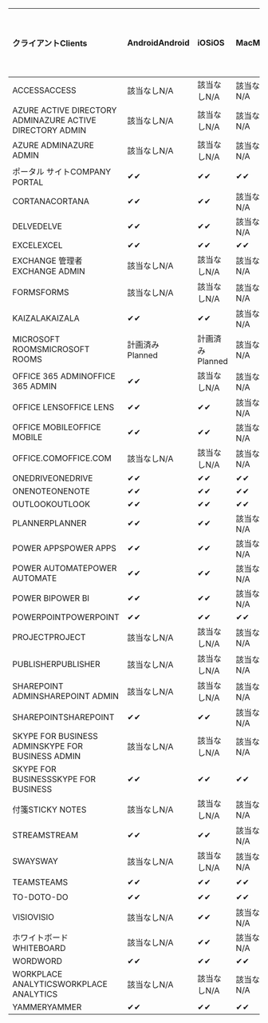<!-- This file is generated automatically. Changes made to this file will be overwritten.-->
|<span data-ttu-id="ba67e-101">クライアント</span><span class="sxs-lookup"><span data-stu-id="ba67e-101">Clients</span></span>|<span data-ttu-id="ba67e-102">Android</span><span class="sxs-lookup"><span data-stu-id="ba67e-102">Android</span></span>|<span data-ttu-id="ba67e-103">iOS</span><span class="sxs-lookup"><span data-stu-id="ba67e-103">iOS</span></span>|<span data-ttu-id="ba67e-104">Mac</span><span class="sxs-lookup"><span data-stu-id="ba67e-104">Mac</span></span>|<span data-ttu-id="ba67e-105">Windows 10</span><span class="sxs-lookup"><span data-stu-id="ba67e-105">Windows 10</span></span><br><span data-ttu-id="ba67e-106">Desktop</span><span class="sxs-lookup"><span data-stu-id="ba67e-106">Desktop</span></span>|<span data-ttu-id="ba67e-107">Windows 10</span><span class="sxs-lookup"><span data-stu-id="ba67e-107">Windows 10</span></span><br><span data-ttu-id="ba67e-108">モダン アプリ</span><span class="sxs-lookup"><span data-stu-id="ba67e-108">Modern Apps</span></span>|
|:-|:-|:-|:-|:-|:-|
|<span data-ttu-id="ba67e-109">ACCESS</span><span class="sxs-lookup"><span data-stu-id="ba67e-109">ACCESS</span></span>|<span data-ttu-id="ba67e-110">該当なし</span><span class="sxs-lookup"><span data-stu-id="ba67e-110">N/A</span></span>|<span data-ttu-id="ba67e-111">該当なし</span><span class="sxs-lookup"><span data-stu-id="ba67e-111">N/A</span></span>|<span data-ttu-id="ba67e-112">該当なし</span><span class="sxs-lookup"><span data-stu-id="ba67e-112">N/A</span></span>|<span data-ttu-id="ba67e-113">✔</span><span class="sxs-lookup"><span data-stu-id="ba67e-113">✔</span></span>|<span data-ttu-id="ba67e-114">該当なし</span><span class="sxs-lookup"><span data-stu-id="ba67e-114">N/A</span></span>|
|<span data-ttu-id="ba67e-115">AZURE ACTIVE DIRECTORY ADMIN</span><span class="sxs-lookup"><span data-stu-id="ba67e-115">AZURE ACTIVE DIRECTORY ADMIN</span></span>|<span data-ttu-id="ba67e-116">該当なし</span><span class="sxs-lookup"><span data-stu-id="ba67e-116">N/A</span></span>|<span data-ttu-id="ba67e-117">該当なし</span><span class="sxs-lookup"><span data-stu-id="ba67e-117">N/A</span></span>|<span data-ttu-id="ba67e-118">該当なし</span><span class="sxs-lookup"><span data-stu-id="ba67e-118">N/A</span></span>|<span data-ttu-id="ba67e-119">✔</span><span class="sxs-lookup"><span data-stu-id="ba67e-119">✔</span></span>|<span data-ttu-id="ba67e-120">該当なし</span><span class="sxs-lookup"><span data-stu-id="ba67e-120">N/A</span></span>|
|<span data-ttu-id="ba67e-121">AZURE ADMIN</span><span class="sxs-lookup"><span data-stu-id="ba67e-121">AZURE ADMIN</span></span>|<span data-ttu-id="ba67e-122">該当なし</span><span class="sxs-lookup"><span data-stu-id="ba67e-122">N/A</span></span>|<span data-ttu-id="ba67e-123">該当なし</span><span class="sxs-lookup"><span data-stu-id="ba67e-123">N/A</span></span>|<span data-ttu-id="ba67e-124">該当なし</span><span class="sxs-lookup"><span data-stu-id="ba67e-124">N/A</span></span>|<span data-ttu-id="ba67e-125">該当なし</span><span class="sxs-lookup"><span data-stu-id="ba67e-125">N/A</span></span>|<span data-ttu-id="ba67e-126">該当なし</span><span class="sxs-lookup"><span data-stu-id="ba67e-126">N/A</span></span>|
|<span data-ttu-id="ba67e-127">ポータル サイト</span><span class="sxs-lookup"><span data-stu-id="ba67e-127">COMPANY PORTAL</span></span>|<span data-ttu-id="ba67e-128">✔</span><span class="sxs-lookup"><span data-stu-id="ba67e-128">✔</span></span>|<span data-ttu-id="ba67e-129">✔</span><span class="sxs-lookup"><span data-stu-id="ba67e-129">✔</span></span>|<span data-ttu-id="ba67e-130">✔</span><span class="sxs-lookup"><span data-stu-id="ba67e-130">✔</span></span>|<span data-ttu-id="ba67e-131">該当なし</span><span class="sxs-lookup"><span data-stu-id="ba67e-131">N/A</span></span>|<span data-ttu-id="ba67e-132">✔</span><span class="sxs-lookup"><span data-stu-id="ba67e-132">✔</span></span>|
|<span data-ttu-id="ba67e-133">CORTANA</span><span class="sxs-lookup"><span data-stu-id="ba67e-133">CORTANA</span></span>|<span data-ttu-id="ba67e-134">✔</span><span class="sxs-lookup"><span data-stu-id="ba67e-134">✔</span></span>|<span data-ttu-id="ba67e-135">✔</span><span class="sxs-lookup"><span data-stu-id="ba67e-135">✔</span></span>|<span data-ttu-id="ba67e-136">該当なし</span><span class="sxs-lookup"><span data-stu-id="ba67e-136">N/A</span></span>|<span data-ttu-id="ba67e-137">該当なし</span><span class="sxs-lookup"><span data-stu-id="ba67e-137">N/A</span></span>|<span data-ttu-id="ba67e-138">✔</span><span class="sxs-lookup"><span data-stu-id="ba67e-138">✔</span></span>|
|<span data-ttu-id="ba67e-139">DELVE</span><span class="sxs-lookup"><span data-stu-id="ba67e-139">DELVE</span></span>|<span data-ttu-id="ba67e-140">✔</span><span class="sxs-lookup"><span data-stu-id="ba67e-140">✔</span></span>|<span data-ttu-id="ba67e-141">✔</span><span class="sxs-lookup"><span data-stu-id="ba67e-141">✔</span></span>|<span data-ttu-id="ba67e-142">該当なし</span><span class="sxs-lookup"><span data-stu-id="ba67e-142">N/A</span></span>|<span data-ttu-id="ba67e-143">該当なし</span><span class="sxs-lookup"><span data-stu-id="ba67e-143">N/A</span></span>|<span data-ttu-id="ba67e-144">該当なし</span><span class="sxs-lookup"><span data-stu-id="ba67e-144">N/A</span></span>|
|<span data-ttu-id="ba67e-145">EXCEL</span><span class="sxs-lookup"><span data-stu-id="ba67e-145">EXCEL</span></span>|<span data-ttu-id="ba67e-146">✔</span><span class="sxs-lookup"><span data-stu-id="ba67e-146">✔</span></span>|<span data-ttu-id="ba67e-147">✔</span><span class="sxs-lookup"><span data-stu-id="ba67e-147">✔</span></span>|<span data-ttu-id="ba67e-148">✔</span><span class="sxs-lookup"><span data-stu-id="ba67e-148">✔</span></span>|<span data-ttu-id="ba67e-149">✔</span><span class="sxs-lookup"><span data-stu-id="ba67e-149">✔</span></span>|<span data-ttu-id="ba67e-150">✔</span><span class="sxs-lookup"><span data-stu-id="ba67e-150">✔</span></span>|
|<span data-ttu-id="ba67e-151">EXCHANGE 管理者</span><span class="sxs-lookup"><span data-stu-id="ba67e-151">EXCHANGE ADMIN</span></span>|<span data-ttu-id="ba67e-152">該当なし</span><span class="sxs-lookup"><span data-stu-id="ba67e-152">N/A</span></span>|<span data-ttu-id="ba67e-153">該当なし</span><span class="sxs-lookup"><span data-stu-id="ba67e-153">N/A</span></span>|<span data-ttu-id="ba67e-154">該当なし</span><span class="sxs-lookup"><span data-stu-id="ba67e-154">N/A</span></span>|<span data-ttu-id="ba67e-155">✔</span><span class="sxs-lookup"><span data-stu-id="ba67e-155">✔</span></span>|<span data-ttu-id="ba67e-156">該当なし</span><span class="sxs-lookup"><span data-stu-id="ba67e-156">N/A</span></span>|
|<span data-ttu-id="ba67e-157">FORMS</span><span class="sxs-lookup"><span data-stu-id="ba67e-157">FORMS</span></span>|<span data-ttu-id="ba67e-158">該当なし</span><span class="sxs-lookup"><span data-stu-id="ba67e-158">N/A</span></span>|<span data-ttu-id="ba67e-159">該当なし</span><span class="sxs-lookup"><span data-stu-id="ba67e-159">N/A</span></span>|<span data-ttu-id="ba67e-160">該当なし</span><span class="sxs-lookup"><span data-stu-id="ba67e-160">N/A</span></span>|<span data-ttu-id="ba67e-161">該当なし</span><span class="sxs-lookup"><span data-stu-id="ba67e-161">N/A</span></span>|<span data-ttu-id="ba67e-162">該当なし</span><span class="sxs-lookup"><span data-stu-id="ba67e-162">N/A</span></span>|
|<span data-ttu-id="ba67e-163">KAIZALA</span><span class="sxs-lookup"><span data-stu-id="ba67e-163">KAIZALA</span></span>|<span data-ttu-id="ba67e-164">✔</span><span class="sxs-lookup"><span data-stu-id="ba67e-164">✔</span></span>|<span data-ttu-id="ba67e-165">✔</span><span class="sxs-lookup"><span data-stu-id="ba67e-165">✔</span></span>|<span data-ttu-id="ba67e-166">該当なし</span><span class="sxs-lookup"><span data-stu-id="ba67e-166">N/A</span></span>|<span data-ttu-id="ba67e-167">該当なし</span><span class="sxs-lookup"><span data-stu-id="ba67e-167">N/A</span></span>|<span data-ttu-id="ba67e-168">該当なし</span><span class="sxs-lookup"><span data-stu-id="ba67e-168">N/A</span></span>|
|<span data-ttu-id="ba67e-169">MICROSOFT ROOMS</span><span class="sxs-lookup"><span data-stu-id="ba67e-169">MICROSOFT ROOMS</span></span>|<span data-ttu-id="ba67e-170">計画済み</span><span class="sxs-lookup"><span data-stu-id="ba67e-170">Planned</span></span>|<span data-ttu-id="ba67e-171">計画済み</span><span class="sxs-lookup"><span data-stu-id="ba67e-171">Planned</span></span>|<span data-ttu-id="ba67e-172">該当なし</span><span class="sxs-lookup"><span data-stu-id="ba67e-172">N/A</span></span>|<span data-ttu-id="ba67e-173">該当なし</span><span class="sxs-lookup"><span data-stu-id="ba67e-173">N/A</span></span>|<span data-ttu-id="ba67e-174">該当なし</span><span class="sxs-lookup"><span data-stu-id="ba67e-174">N/A</span></span>|
|<span data-ttu-id="ba67e-175">OFFICE 365 ADMIN</span><span class="sxs-lookup"><span data-stu-id="ba67e-175">OFFICE 365 ADMIN</span></span>|<span data-ttu-id="ba67e-176">✔</span><span class="sxs-lookup"><span data-stu-id="ba67e-176">✔</span></span>|<span data-ttu-id="ba67e-177">該当なし</span><span class="sxs-lookup"><span data-stu-id="ba67e-177">N/A</span></span>|<span data-ttu-id="ba67e-178">該当なし</span><span class="sxs-lookup"><span data-stu-id="ba67e-178">N/A</span></span>|<span data-ttu-id="ba67e-179">該当なし</span><span class="sxs-lookup"><span data-stu-id="ba67e-179">N/A</span></span>|<span data-ttu-id="ba67e-180">該当なし</span><span class="sxs-lookup"><span data-stu-id="ba67e-180">N/A</span></span>|
|<span data-ttu-id="ba67e-181">OFFICE LENS</span><span class="sxs-lookup"><span data-stu-id="ba67e-181">OFFICE LENS</span></span>|<span data-ttu-id="ba67e-182">✔</span><span class="sxs-lookup"><span data-stu-id="ba67e-182">✔</span></span>|<span data-ttu-id="ba67e-183">✔</span><span class="sxs-lookup"><span data-stu-id="ba67e-183">✔</span></span>|<span data-ttu-id="ba67e-184">該当なし</span><span class="sxs-lookup"><span data-stu-id="ba67e-184">N/A</span></span>|<span data-ttu-id="ba67e-185">該当なし</span><span class="sxs-lookup"><span data-stu-id="ba67e-185">N/A</span></span>|<span data-ttu-id="ba67e-186">✔</span><span class="sxs-lookup"><span data-stu-id="ba67e-186">✔</span></span>|
|<span data-ttu-id="ba67e-187">OFFICE MOBILE</span><span class="sxs-lookup"><span data-stu-id="ba67e-187">OFFICE MOBILE</span></span>|<span data-ttu-id="ba67e-188">✔</span><span class="sxs-lookup"><span data-stu-id="ba67e-188">✔</span></span>|<span data-ttu-id="ba67e-189">✔</span><span class="sxs-lookup"><span data-stu-id="ba67e-189">✔</span></span>|<span data-ttu-id="ba67e-190">該当なし</span><span class="sxs-lookup"><span data-stu-id="ba67e-190">N/A</span></span>|<span data-ttu-id="ba67e-191">該当なし</span><span class="sxs-lookup"><span data-stu-id="ba67e-191">N/A</span></span>|<span data-ttu-id="ba67e-192">該当なし</span><span class="sxs-lookup"><span data-stu-id="ba67e-192">N/A</span></span>|
|<span data-ttu-id="ba67e-193">OFFICE.COM</span><span class="sxs-lookup"><span data-stu-id="ba67e-193">OFFICE.COM</span></span>|<span data-ttu-id="ba67e-194">該当なし</span><span class="sxs-lookup"><span data-stu-id="ba67e-194">N/A</span></span>|<span data-ttu-id="ba67e-195">該当なし</span><span class="sxs-lookup"><span data-stu-id="ba67e-195">N/A</span></span>|<span data-ttu-id="ba67e-196">該当なし</span><span class="sxs-lookup"><span data-stu-id="ba67e-196">N/A</span></span>|<span data-ttu-id="ba67e-197">該当なし</span><span class="sxs-lookup"><span data-stu-id="ba67e-197">N/A</span></span>|<span data-ttu-id="ba67e-198">✔</span><span class="sxs-lookup"><span data-stu-id="ba67e-198">✔</span></span>|
|<span data-ttu-id="ba67e-199">ONEDRIVE</span><span class="sxs-lookup"><span data-stu-id="ba67e-199">ONEDRIVE</span></span>|<span data-ttu-id="ba67e-200">✔</span><span class="sxs-lookup"><span data-stu-id="ba67e-200">✔</span></span>|<span data-ttu-id="ba67e-201">✔</span><span class="sxs-lookup"><span data-stu-id="ba67e-201">✔</span></span>|<span data-ttu-id="ba67e-202">✔</span><span class="sxs-lookup"><span data-stu-id="ba67e-202">✔</span></span>|<span data-ttu-id="ba67e-203">✔</span><span class="sxs-lookup"><span data-stu-id="ba67e-203">✔</span></span>|<span data-ttu-id="ba67e-204">✔</span><span class="sxs-lookup"><span data-stu-id="ba67e-204">✔</span></span>|
|<span data-ttu-id="ba67e-205">ONENOTE</span><span class="sxs-lookup"><span data-stu-id="ba67e-205">ONENOTE</span></span>|<span data-ttu-id="ba67e-206">✔</span><span class="sxs-lookup"><span data-stu-id="ba67e-206">✔</span></span>|<span data-ttu-id="ba67e-207">✔</span><span class="sxs-lookup"><span data-stu-id="ba67e-207">✔</span></span>|<span data-ttu-id="ba67e-208">✔</span><span class="sxs-lookup"><span data-stu-id="ba67e-208">✔</span></span>|<span data-ttu-id="ba67e-209">✔</span><span class="sxs-lookup"><span data-stu-id="ba67e-209">✔</span></span>|<span data-ttu-id="ba67e-210">✔</span><span class="sxs-lookup"><span data-stu-id="ba67e-210">✔</span></span>|
|<span data-ttu-id="ba67e-211">OUTLOOK</span><span class="sxs-lookup"><span data-stu-id="ba67e-211">OUTLOOK</span></span>|<span data-ttu-id="ba67e-212">✔</span><span class="sxs-lookup"><span data-stu-id="ba67e-212">✔</span></span>|<span data-ttu-id="ba67e-213">✔</span><span class="sxs-lookup"><span data-stu-id="ba67e-213">✔</span></span>|<span data-ttu-id="ba67e-214">✔</span><span class="sxs-lookup"><span data-stu-id="ba67e-214">✔</span></span>|<span data-ttu-id="ba67e-215">✔</span><span class="sxs-lookup"><span data-stu-id="ba67e-215">✔</span></span>|<span data-ttu-id="ba67e-216">✔</span><span class="sxs-lookup"><span data-stu-id="ba67e-216">✔</span></span>|
|<span data-ttu-id="ba67e-217">PLANNER</span><span class="sxs-lookup"><span data-stu-id="ba67e-217">PLANNER</span></span>|<span data-ttu-id="ba67e-218">✔</span><span class="sxs-lookup"><span data-stu-id="ba67e-218">✔</span></span>|<span data-ttu-id="ba67e-219">✔</span><span class="sxs-lookup"><span data-stu-id="ba67e-219">✔</span></span>|<span data-ttu-id="ba67e-220">該当なし</span><span class="sxs-lookup"><span data-stu-id="ba67e-220">N/A</span></span>|<span data-ttu-id="ba67e-221">該当なし</span><span class="sxs-lookup"><span data-stu-id="ba67e-221">N/A</span></span>|<span data-ttu-id="ba67e-222">該当なし</span><span class="sxs-lookup"><span data-stu-id="ba67e-222">N/A</span></span>|
|<span data-ttu-id="ba67e-223">POWER APPS</span><span class="sxs-lookup"><span data-stu-id="ba67e-223">POWER APPS</span></span>|<span data-ttu-id="ba67e-224">✔</span><span class="sxs-lookup"><span data-stu-id="ba67e-224">✔</span></span>|<span data-ttu-id="ba67e-225">✔</span><span class="sxs-lookup"><span data-stu-id="ba67e-225">✔</span></span>|<span data-ttu-id="ba67e-226">該当なし</span><span class="sxs-lookup"><span data-stu-id="ba67e-226">N/A</span></span>|<span data-ttu-id="ba67e-227">該当なし</span><span class="sxs-lookup"><span data-stu-id="ba67e-227">N/A</span></span>|<span data-ttu-id="ba67e-228">✔</span><span class="sxs-lookup"><span data-stu-id="ba67e-228">✔</span></span>|
|<span data-ttu-id="ba67e-229">POWER AUTOMATE</span><span class="sxs-lookup"><span data-stu-id="ba67e-229">POWER AUTOMATE</span></span>|<span data-ttu-id="ba67e-230">✔</span><span class="sxs-lookup"><span data-stu-id="ba67e-230">✔</span></span>|<span data-ttu-id="ba67e-231">✔</span><span class="sxs-lookup"><span data-stu-id="ba67e-231">✔</span></span>|<span data-ttu-id="ba67e-232">該当なし</span><span class="sxs-lookup"><span data-stu-id="ba67e-232">N/A</span></span>|<span data-ttu-id="ba67e-233">該当なし</span><span class="sxs-lookup"><span data-stu-id="ba67e-233">N/A</span></span>|<span data-ttu-id="ba67e-234">該当なし</span><span class="sxs-lookup"><span data-stu-id="ba67e-234">N/A</span></span>|
|<span data-ttu-id="ba67e-235">POWER BI</span><span class="sxs-lookup"><span data-stu-id="ba67e-235">POWER BI</span></span>|<span data-ttu-id="ba67e-236">✔</span><span class="sxs-lookup"><span data-stu-id="ba67e-236">✔</span></span>|<span data-ttu-id="ba67e-237">✔</span><span class="sxs-lookup"><span data-stu-id="ba67e-237">✔</span></span>|<span data-ttu-id="ba67e-238">該当なし</span><span class="sxs-lookup"><span data-stu-id="ba67e-238">N/A</span></span>|<span data-ttu-id="ba67e-239">✔</span><span class="sxs-lookup"><span data-stu-id="ba67e-239">✔</span></span>|<span data-ttu-id="ba67e-240">✔</span><span class="sxs-lookup"><span data-stu-id="ba67e-240">✔</span></span>|
|<span data-ttu-id="ba67e-241">POWERPOINT</span><span class="sxs-lookup"><span data-stu-id="ba67e-241">POWERPOINT</span></span>|<span data-ttu-id="ba67e-242">✔</span><span class="sxs-lookup"><span data-stu-id="ba67e-242">✔</span></span>|<span data-ttu-id="ba67e-243">✔</span><span class="sxs-lookup"><span data-stu-id="ba67e-243">✔</span></span>|<span data-ttu-id="ba67e-244">✔</span><span class="sxs-lookup"><span data-stu-id="ba67e-244">✔</span></span>|<span data-ttu-id="ba67e-245">✔</span><span class="sxs-lookup"><span data-stu-id="ba67e-245">✔</span></span>|<span data-ttu-id="ba67e-246">✔</span><span class="sxs-lookup"><span data-stu-id="ba67e-246">✔</span></span>|
|<span data-ttu-id="ba67e-247">PROJECT</span><span class="sxs-lookup"><span data-stu-id="ba67e-247">PROJECT</span></span>|<span data-ttu-id="ba67e-248">該当なし</span><span class="sxs-lookup"><span data-stu-id="ba67e-248">N/A</span></span>|<span data-ttu-id="ba67e-249">該当なし</span><span class="sxs-lookup"><span data-stu-id="ba67e-249">N/A</span></span>|<span data-ttu-id="ba67e-250">該当なし</span><span class="sxs-lookup"><span data-stu-id="ba67e-250">N/A</span></span>|<span data-ttu-id="ba67e-251">✔</span><span class="sxs-lookup"><span data-stu-id="ba67e-251">✔</span></span>|<span data-ttu-id="ba67e-252">該当なし</span><span class="sxs-lookup"><span data-stu-id="ba67e-252">N/A</span></span>|
|<span data-ttu-id="ba67e-253">PUBLISHER</span><span class="sxs-lookup"><span data-stu-id="ba67e-253">PUBLISHER</span></span>|<span data-ttu-id="ba67e-254">該当なし</span><span class="sxs-lookup"><span data-stu-id="ba67e-254">N/A</span></span>|<span data-ttu-id="ba67e-255">該当なし</span><span class="sxs-lookup"><span data-stu-id="ba67e-255">N/A</span></span>|<span data-ttu-id="ba67e-256">該当なし</span><span class="sxs-lookup"><span data-stu-id="ba67e-256">N/A</span></span>|<span data-ttu-id="ba67e-257">✔</span><span class="sxs-lookup"><span data-stu-id="ba67e-257">✔</span></span>|<span data-ttu-id="ba67e-258">該当なし</span><span class="sxs-lookup"><span data-stu-id="ba67e-258">N/A</span></span>|
|<span data-ttu-id="ba67e-259">SHAREPOINT ADMIN</span><span class="sxs-lookup"><span data-stu-id="ba67e-259">SHAREPOINT ADMIN</span></span>|<span data-ttu-id="ba67e-260">該当なし</span><span class="sxs-lookup"><span data-stu-id="ba67e-260">N/A</span></span>|<span data-ttu-id="ba67e-261">該当なし</span><span class="sxs-lookup"><span data-stu-id="ba67e-261">N/A</span></span>|<span data-ttu-id="ba67e-262">該当なし</span><span class="sxs-lookup"><span data-stu-id="ba67e-262">N/A</span></span>|<span data-ttu-id="ba67e-263">✔</span><span class="sxs-lookup"><span data-stu-id="ba67e-263">✔</span></span>|<span data-ttu-id="ba67e-264">該当なし</span><span class="sxs-lookup"><span data-stu-id="ba67e-264">N/A</span></span>|
|<span data-ttu-id="ba67e-265">SHAREPOINT</span><span class="sxs-lookup"><span data-stu-id="ba67e-265">SHAREPOINT</span></span>|<span data-ttu-id="ba67e-266">✔</span><span class="sxs-lookup"><span data-stu-id="ba67e-266">✔</span></span>|<span data-ttu-id="ba67e-267">✔</span><span class="sxs-lookup"><span data-stu-id="ba67e-267">✔</span></span>|<span data-ttu-id="ba67e-268">該当なし</span><span class="sxs-lookup"><span data-stu-id="ba67e-268">N/A</span></span>|<span data-ttu-id="ba67e-269">該当なし</span><span class="sxs-lookup"><span data-stu-id="ba67e-269">N/A</span></span>|<span data-ttu-id="ba67e-270">該当なし</span><span class="sxs-lookup"><span data-stu-id="ba67e-270">N/A</span></span>|
|<span data-ttu-id="ba67e-271">SKYPE FOR BUSINESS ADMIN</span><span class="sxs-lookup"><span data-stu-id="ba67e-271">SKYPE FOR BUSINESS ADMIN</span></span>|<span data-ttu-id="ba67e-272">該当なし</span><span class="sxs-lookup"><span data-stu-id="ba67e-272">N/A</span></span>|<span data-ttu-id="ba67e-273">該当なし</span><span class="sxs-lookup"><span data-stu-id="ba67e-273">N/A</span></span>|<span data-ttu-id="ba67e-274">該当なし</span><span class="sxs-lookup"><span data-stu-id="ba67e-274">N/A</span></span>|<span data-ttu-id="ba67e-275">✔</span><span class="sxs-lookup"><span data-stu-id="ba67e-275">✔</span></span>|<span data-ttu-id="ba67e-276">該当なし</span><span class="sxs-lookup"><span data-stu-id="ba67e-276">N/A</span></span>|
|<span data-ttu-id="ba67e-277">SKYPE FOR BUSINESS</span><span class="sxs-lookup"><span data-stu-id="ba67e-277">SKYPE FOR BUSINESS</span></span>|<span data-ttu-id="ba67e-278">✔</span><span class="sxs-lookup"><span data-stu-id="ba67e-278">✔</span></span>|<span data-ttu-id="ba67e-279">✔</span><span class="sxs-lookup"><span data-stu-id="ba67e-279">✔</span></span>|<span data-ttu-id="ba67e-280">✔</span><span class="sxs-lookup"><span data-stu-id="ba67e-280">✔</span></span>|<span data-ttu-id="ba67e-281">✔</span><span class="sxs-lookup"><span data-stu-id="ba67e-281">✔</span></span>|<span data-ttu-id="ba67e-282">該当なし</span><span class="sxs-lookup"><span data-stu-id="ba67e-282">N/A</span></span>|
|<span data-ttu-id="ba67e-283">付箋</span><span class="sxs-lookup"><span data-stu-id="ba67e-283">STICKY NOTES</span></span>|<span data-ttu-id="ba67e-284">該当なし</span><span class="sxs-lookup"><span data-stu-id="ba67e-284">N/A</span></span>|<span data-ttu-id="ba67e-285">該当なし</span><span class="sxs-lookup"><span data-stu-id="ba67e-285">N/A</span></span>|<span data-ttu-id="ba67e-286">該当なし</span><span class="sxs-lookup"><span data-stu-id="ba67e-286">N/A</span></span>|<span data-ttu-id="ba67e-287">該当なし</span><span class="sxs-lookup"><span data-stu-id="ba67e-287">N/A</span></span>|<span data-ttu-id="ba67e-288">✔</span><span class="sxs-lookup"><span data-stu-id="ba67e-288">✔</span></span>|
|<span data-ttu-id="ba67e-289">STREAM</span><span class="sxs-lookup"><span data-stu-id="ba67e-289">STREAM</span></span>|<span data-ttu-id="ba67e-290">✔</span><span class="sxs-lookup"><span data-stu-id="ba67e-290">✔</span></span>|<span data-ttu-id="ba67e-291">✔</span><span class="sxs-lookup"><span data-stu-id="ba67e-291">✔</span></span>|<span data-ttu-id="ba67e-292">該当なし</span><span class="sxs-lookup"><span data-stu-id="ba67e-292">N/A</span></span>|<span data-ttu-id="ba67e-293">該当なし</span><span class="sxs-lookup"><span data-stu-id="ba67e-293">N/A</span></span>|<span data-ttu-id="ba67e-294">該当なし</span><span class="sxs-lookup"><span data-stu-id="ba67e-294">N/A</span></span>|
|<span data-ttu-id="ba67e-295">SWAY</span><span class="sxs-lookup"><span data-stu-id="ba67e-295">SWAY</span></span>|<span data-ttu-id="ba67e-296">該当なし</span><span class="sxs-lookup"><span data-stu-id="ba67e-296">N/A</span></span>|<span data-ttu-id="ba67e-297">該当なし</span><span class="sxs-lookup"><span data-stu-id="ba67e-297">N/A</span></span>|<span data-ttu-id="ba67e-298">該当なし</span><span class="sxs-lookup"><span data-stu-id="ba67e-298">N/A</span></span>|<span data-ttu-id="ba67e-299">該当なし</span><span class="sxs-lookup"><span data-stu-id="ba67e-299">N/A</span></span>|<span data-ttu-id="ba67e-300">✔</span><span class="sxs-lookup"><span data-stu-id="ba67e-300">✔</span></span>|
|<span data-ttu-id="ba67e-301">TEAMS</span><span class="sxs-lookup"><span data-stu-id="ba67e-301">TEAMS</span></span>|<span data-ttu-id="ba67e-302">✔</span><span class="sxs-lookup"><span data-stu-id="ba67e-302">✔</span></span>|<span data-ttu-id="ba67e-303">✔</span><span class="sxs-lookup"><span data-stu-id="ba67e-303">✔</span></span>|<span data-ttu-id="ba67e-304">✔</span><span class="sxs-lookup"><span data-stu-id="ba67e-304">✔</span></span>|<span data-ttu-id="ba67e-305">✔</span><span class="sxs-lookup"><span data-stu-id="ba67e-305">✔</span></span>|<span data-ttu-id="ba67e-306">該当なし</span><span class="sxs-lookup"><span data-stu-id="ba67e-306">N/A</span></span>|
|<span data-ttu-id="ba67e-307">TO-DO</span><span class="sxs-lookup"><span data-stu-id="ba67e-307">TO-DO</span></span>|<span data-ttu-id="ba67e-308">✔</span><span class="sxs-lookup"><span data-stu-id="ba67e-308">✔</span></span>|<span data-ttu-id="ba67e-309">✔</span><span class="sxs-lookup"><span data-stu-id="ba67e-309">✔</span></span>|<span data-ttu-id="ba67e-310">✔</span><span class="sxs-lookup"><span data-stu-id="ba67e-310">✔</span></span>|<span data-ttu-id="ba67e-311">該当なし</span><span class="sxs-lookup"><span data-stu-id="ba67e-311">N/A</span></span>|<span data-ttu-id="ba67e-312">✔</span><span class="sxs-lookup"><span data-stu-id="ba67e-312">✔</span></span>|
|<span data-ttu-id="ba67e-313">VISIO</span><span class="sxs-lookup"><span data-stu-id="ba67e-313">VISIO</span></span>|<span data-ttu-id="ba67e-314">該当なし</span><span class="sxs-lookup"><span data-stu-id="ba67e-314">N/A</span></span>|<span data-ttu-id="ba67e-315">✔</span><span class="sxs-lookup"><span data-stu-id="ba67e-315">✔</span></span>|<span data-ttu-id="ba67e-316">該当なし</span><span class="sxs-lookup"><span data-stu-id="ba67e-316">N/A</span></span>|<span data-ttu-id="ba67e-317">✔</span><span class="sxs-lookup"><span data-stu-id="ba67e-317">✔</span></span>|<span data-ttu-id="ba67e-318">該当なし</span><span class="sxs-lookup"><span data-stu-id="ba67e-318">N/A</span></span>|
|<span data-ttu-id="ba67e-319">ホワイトボード</span><span class="sxs-lookup"><span data-stu-id="ba67e-319">WHITEBOARD</span></span>|<span data-ttu-id="ba67e-320">該当なし</span><span class="sxs-lookup"><span data-stu-id="ba67e-320">N/A</span></span>|<span data-ttu-id="ba67e-321">✔</span><span class="sxs-lookup"><span data-stu-id="ba67e-321">✔</span></span>|<span data-ttu-id="ba67e-322">該当なし</span><span class="sxs-lookup"><span data-stu-id="ba67e-322">N/A</span></span>|<span data-ttu-id="ba67e-323">該当なし</span><span class="sxs-lookup"><span data-stu-id="ba67e-323">N/A</span></span>|<span data-ttu-id="ba67e-324">✔</span><span class="sxs-lookup"><span data-stu-id="ba67e-324">✔</span></span>|
|<span data-ttu-id="ba67e-325">WORD</span><span class="sxs-lookup"><span data-stu-id="ba67e-325">WORD</span></span>|<span data-ttu-id="ba67e-326">✔</span><span class="sxs-lookup"><span data-stu-id="ba67e-326">✔</span></span>|<span data-ttu-id="ba67e-327">✔</span><span class="sxs-lookup"><span data-stu-id="ba67e-327">✔</span></span>|<span data-ttu-id="ba67e-328">✔</span><span class="sxs-lookup"><span data-stu-id="ba67e-328">✔</span></span>|<span data-ttu-id="ba67e-329">✔</span><span class="sxs-lookup"><span data-stu-id="ba67e-329">✔</span></span>|<span data-ttu-id="ba67e-330">✔</span><span class="sxs-lookup"><span data-stu-id="ba67e-330">✔</span></span>|
|<span data-ttu-id="ba67e-331">WORKPLACE ANALYTICS</span><span class="sxs-lookup"><span data-stu-id="ba67e-331">WORKPLACE ANALYTICS</span></span>|<span data-ttu-id="ba67e-332">該当なし</span><span class="sxs-lookup"><span data-stu-id="ba67e-332">N/A</span></span>|<span data-ttu-id="ba67e-333">該当なし</span><span class="sxs-lookup"><span data-stu-id="ba67e-333">N/A</span></span>|<span data-ttu-id="ba67e-334">該当なし</span><span class="sxs-lookup"><span data-stu-id="ba67e-334">N/A</span></span>|<span data-ttu-id="ba67e-335">該当なし</span><span class="sxs-lookup"><span data-stu-id="ba67e-335">N/A</span></span>|<span data-ttu-id="ba67e-336">該当なし</span><span class="sxs-lookup"><span data-stu-id="ba67e-336">N/A</span></span>|
|<span data-ttu-id="ba67e-337">YAMMER</span><span class="sxs-lookup"><span data-stu-id="ba67e-337">YAMMER</span></span>|<span data-ttu-id="ba67e-338">✔</span><span class="sxs-lookup"><span data-stu-id="ba67e-338">✔</span></span>|<span data-ttu-id="ba67e-339">✔</span><span class="sxs-lookup"><span data-stu-id="ba67e-339">✔</span></span>|<span data-ttu-id="ba67e-340">✔</span><span class="sxs-lookup"><span data-stu-id="ba67e-340">✔</span></span>|<span data-ttu-id="ba67e-341">✔</span><span class="sxs-lookup"><span data-stu-id="ba67e-341">✔</span></span>|<span data-ttu-id="ba67e-342">N/A</span><span class="sxs-lookup"><span data-stu-id="ba67e-342">N/A</span></span>|

